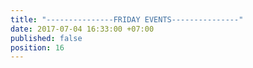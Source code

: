 ```yaml
---
title: "---------------FRIDAY EVENTS---------------"
date: 2017-07-04 16:33:00 +07:00
published: false
position: 16
---
```


